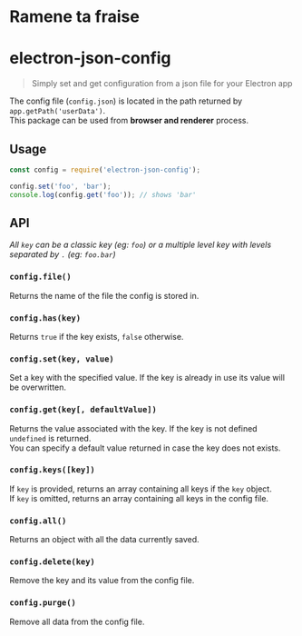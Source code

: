 # Ramene ta fraise 

# electron-json-config

> Simply set and get configuration from a json file for your Electron app

The config file (`config.json`) is located in the path returned by `app.getPath('userData')`.  
This package can be used from **browser and renderer** process.

## Usage

```js
const config = require('electron-json-config');

config.set('foo', 'bar');
console.log(config.get('foo')); // shows 'bar'
```


## API

*All `key` can be a classic key (eg: `foo`) or a multiple level key with levels separated by `.` (eg: `foo.bar`)*

### `config.file()`
Returns the name of the file the config is stored in.

### `config.has(key)`
Returns `true` if the key exists, `false` otherwise.

### `config.set(key, value)`
Set a key with the specified value. If the key is already in use its value will be overwritten.

### `config.get(key[, defaultValue])`
Returns the value associated with the key. If the key is not defined `undefined` is returned.  
You can specify a default value returned in case the key does not exists.

### `config.keys([key])`
If `key` is provided, returns an array containing all keys if the `key` object.  
If `key` is omitted, returns an array containing all keys in the config file.

### `config.all()`
Returns an object with all the data currently saved.

### `config.delete(key)`
Remove the key and its value from the config file.

### `config.purge()`
Remove all data from the config file.

